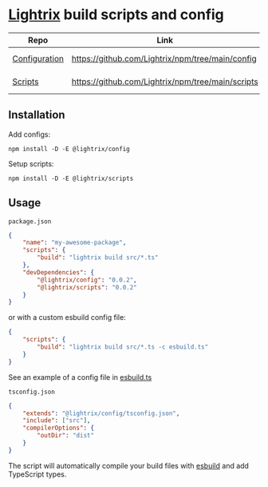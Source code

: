 # [Lightrix] build scripts and config

| Repo            | Link                                              | Version                                                                                                                             |
| --------------- | ------------------------------------------------- | ----------------------------------------------------------------------------------------------------------------------------------- |
| [Configuration] | https://github.com/Lightrix/npm/tree/main/config  | [![npm (scoped)](https://img.shields.io/npm/v/@lightrix/config?color=black&label=%20&logo=npm&logoColor=black)][@lightrix/config]   |
| [Scripts]       | https://github.com/Lightrix/npm/tree/main/scripts | [![npm (scoped)](https://img.shields.io/npm/v/@lightrix/scripts?color=black&label=%20&logo=npm&logoColor=black)][@lightrix/scripts] |

## Installation

Add configs:

`npm install -D -E @lightrix/config`

Setup scripts:

`npm install -D -E @lightrix/scripts`

## Usage

`package.json`

```json
{
	"name": "my-awesome-package",
	"scripts": {
		"build": "lightrix build src/*.ts"
	},
	"devDependencies": {
		"@lightrix/config": "0.0.2",
		"@lightrix/scripts": "0.0.2"
	}
}
```

or with a custom esbuild config file:

```json
{
	"scripts": {
		"build": "lightrix build src/*.ts -c esbuild.ts"
	}
}
```

See an example of a config file in [esbuild.ts](scripts/src/config/esbuild.ts)

`tsconfig.json`

```json
{
	"extends": "@lightrix/config/tsconfig.json",
	"include": ["src"],
	"compilerOptions": {
		"outDir": "dist"
	}
}
```

The script will automatically compile your build files with [esbuild] and add
TypeScript types.

[@lightrix/config]: https://npmjs.org/@lightrix/config
[@lightrix/scripts]: https://npmjs.org/@lightrix/scripts
[configuration]: https://github.com/Lightrix/npm/tree/main/config
[scripts]: https://github.com/Lightrix/npm/tree/main/scripts
[lightrix]: https://lightrix.dev
[esbuild]: https://npmjs.org/esbuild
